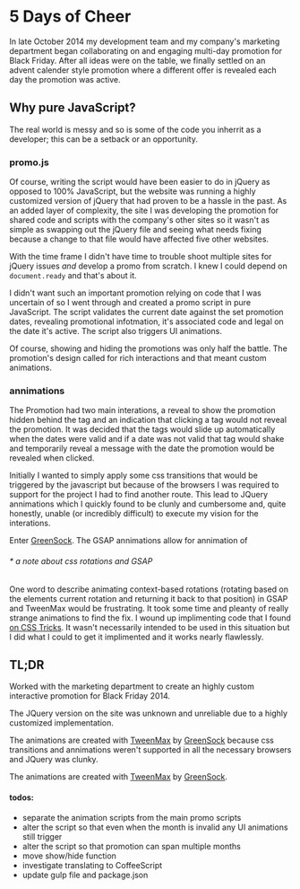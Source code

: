 # 5 Days of Cheer

In late October 2014 my development team and my company's marketing department began collaborating on and engaging multi-day promotion for Black Friday. After all ideas were on the table, we finally settled on an advent calender style promotion where a different offer is revealed each day the promotion was active.


## Why pure JavaScript?
The real world is messy and so is some of the code you inherrit as a developer; this can be a setback or an opportunity. 

### promo.js
Of course, writing the script would have been easier to do in jQuery as opposed to 100% JavaScript, but the website was running a highly customized version of jQuery that had proven to be a hassle in the past. As an added layer of complexity, the site I was developing the promotion for shared code and scripts with the company's other sites so it wasn't as simple as swapping out the jQuery file and seeing what needs fixing because a change to that file would have affected five other websites.

With the time frame I didn't have time to trouble shoot multiple sites for jQuery issues *and* develop a promo from scratch. I knew I could depend on `document.ready` and that's about it. 

I didn't want such an important promotion relying on code that I was uncertain of so I went through and created a promo script in pure JavaScript. The script validates the current date against the set promotion dates, revealing promotional infotmation, it's associated code and legal on the date it's active. The script also triggers UI animations.

Of course, showing and hiding the promotions was only half the battle. The promotion's design called for rich interactions and that meant custom animations.

### annimations
The Promotion had two main interations, a reveal to show the promotion hidden behind the tag and an indication that clicking a tag would not reveal the promotion. It was decided that the tags would slide up automatically when the dates were valid and if a date was not valid that tag would shake and temporarily reveal a message with the date the promotion would be revealed when clicked.

Initially I wanted to simply apply some css transitions that would be triggered by the javascript but because of the browsers I was required to support for the project I had to find another route. This lead to JQuery annimations which I quickly found to be clunly and cumbersome and, quite honestly, unable (or incredibly difficult) to execute my vision for the interations.

Enter [GreenSock](http://greensock.com/). The GSAP annimations allow for annimation of 

###### _* a note about css rotations and GSAP_
One word to describe animating context-based rotations (rotating based on the elements current rotation and returning it back to that position) in GSAP and TweenMax would be frustrating. It took some time and pleanty of really strange animations to find the fix. I wound up implimenting code that I found [on CSS Tricks](http://css-tricks.com/get-value-of-css-rotation-through-javascript). It wasn't necessarily intended to be used in this situation but I did what I could to get it implimented and it works nearly flawlessly.


## TL;DR
Worked with the marketing department to create an highly custom interactive promotion for Black Friday 2014.

The JQuery version on the site was unknown and unreliable due to a highly customized implementation.
 
The animations are created with [TweenMax](http://greensock.com/tweenmax) by [GreenSock](http://greensock.com/) because css transitions and annimations weren't supported in all the necessary browsers and JQuery was clunky.

The animations are created with [TweenMax](http://greensock.com/tweenmax) by [GreenSock](http://greensock.com/).

#### todos:

- separate the animation scripts from the main promo scripts
- alter the script so that even when the month is invalid any UI animations still trigger
- alter the script so that promotion can span multiple months
- move show/hide function
- investigate translating to CoffeeScript
- update gulp file and package.json

